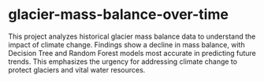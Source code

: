 # glacier-mass-balance-over-time
This project analyzes historical glacier mass balance data to understand the impact of climate change. Findings show a decline in mass balance, with Decision Tree and Random Forest models most accurate in predicting future trends. This emphasizes the urgency for addressing climate change to protect glaciers and vital water resources.
